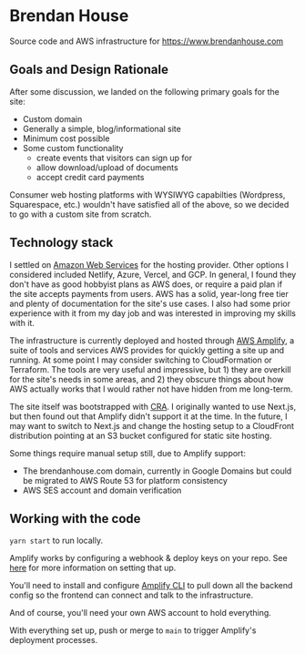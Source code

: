 # Brendan House

Source code and AWS infrastructure for https://www.brendanhouse.com

## Goals and Design Rationale

After some discussion, we landed on the following primary goals for the site:

- Custom domain
- Generally a simple, blog/informational site
- Minimum cost possible
- Some custom functionality
  - create events that visitors can sign up for
  - allow download/upload of documents
  - accept credit card payments

Consumer web hosting platforms with WYSIWYG capabilties (Wordpress, Squarespace, etc.) wouldn't have satisfied all of the above, so we decided to go with a custom site from scratch.

## Technology stack

I settled on [Amazon Web Services](https://aws.amazon.com/) for the hosting provider. Other options I considered included Netlify, Azure, Vercel, and GCP. In general, I found they don't have as good hobbyist plans as AWS does, or require a paid plan if the site accepts payments from users. AWS has a solid, year-long free tier and plenty of documentation for the site's use cases. I also had some prior experience with it from my day job and was interested in improving my skills with it.

The infrastructure is currently deployed and hosted through [AWS Amplify](https://aws.amazon.com/amplify/), a suite of tools and services AWS provides for quickly getting a site up and running. At some point I may consider switching to CloudFormation or Terraform. The tools are very useful and impressive, but 1) they are overkill for the site's needs in some areas, and 2) they obscure things about how AWS actually works that I would rather not have hidden from me long-term.

The site itself was bootstrapped with [CRA](https://github.com/facebook/create-react-app). I originally wanted to use Next.js, but then found out that Amplify didn't support it at the time. In the future, I may want to switch to Next.js and change the hosting setup to a CloudFront distribution pointing at an S3 bucket configured for static site hosting.

Some things require manual setup still, due to Amplify support:

- The brendanhouse.com domain, currently in Google Domains but could be migrated to AWS Route 53 for platform consistency
- AWS SES account and domain verification

## Working with the code

`yarn start` to run locally.

Amplify works by configuring a webhook & deploy keys on your repo. See [here](https://docs.aws.amazon.com/amplify/latest/userguide/getting-started.html) for more information on setting that up.

You'll need to install and configure [Amplify CLI](https://docs.amplify.aws/cli) to pull down all the backend config so the frontend can connect and talk to the infrastructure.

And of course, you'll need your own AWS account to hold everything.

With everything set up, push or merge to `main` to trigger Amplify's deployment processes.
